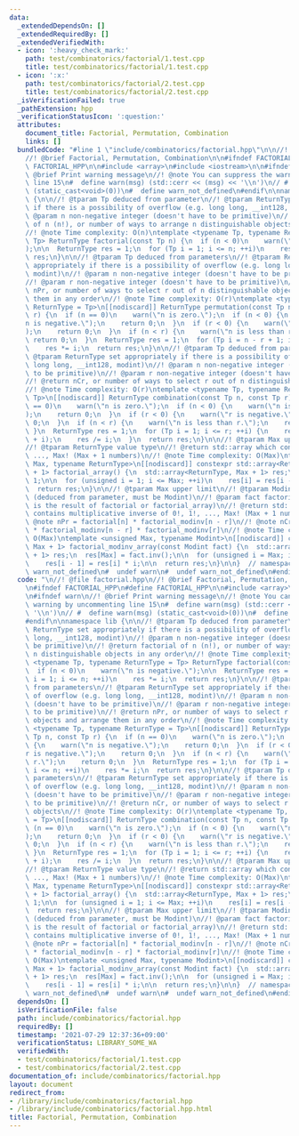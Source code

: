 ```yaml
---
data:
  _extendedDependsOn: []
  _extendedRequiredBy: []
  _extendedVerifiedWith:
  - icon: ':heavy_check_mark:'
    path: test/combinatorics/factorial/1.test.cpp
    title: test/combinatorics/factorial/1.test.cpp
  - icon: ':x:'
    path: test/combinatorics/factorial/2.test.cpp
    title: test/combinatorics/factorial/2.test.cpp
  _isVerificationFailed: true
  _pathExtension: hpp
  _verificationStatusIcon: ':question:'
  attributes:
    document_title: Factorial, Permutation, Combination
    links: []
  bundledCode: "#line 1 \"include/combinatorics/factorial.hpp\"\n\n//! @file factorial.hpp\n\
    //! @brief Factorial, Permutation, Combination\n\n#ifndef FACTORIAL_HPP\n#define\
    \ FACTORIAL_HPP\n\n#include <array>\n#include <iostream>\n\n#ifndef warn\n//!\
    \ @brief Print warning message\n//! @note You can suppress the warning by uncommenting\
    \ line 15\n#  define warn(msg) (std::cerr << (msg) << '\\n')\n// #  define warn(msg)\
    \ (static_cast<void>(0))\n#  define warn_not_defined\n#endif\n\nnamespace lib\
    \ {\n\n//! @tparam Tp deduced from parameter\n//! @tparam ReturnType set appropriately\
    \ if there is a possibility of overflow (e.g. long long, __int128, modint)\n//!\
    \ @param n non-negative integer (doesn't have to be primitive)\n//! @return factorial\
    \ of n (n!), or number of ways to arrange n distinguishable objects in any order\n\
    //! @note Time complexity: O(n)\ntemplate <typename Tp, typename ReturnType =\
    \ Tp> ReturnType factorial(const Tp n) {\n  if (n < 0)\n    warn(\"n is negative.\"\
    );\n\n  ReturnType res = 1;\n  for (Tp i = 1; i <= n; ++i)\n    res *= i;\n  return\
    \ res;\n}\n\n//! @tparam Tp deduced from parameters\n//! @tparam ReturnType set\
    \ appropriately if there is a possibility of overflow (e.g. long long, __int128,\
    \ modint)\n//! @param n non-negative integer (doesn't have to be primitive)\n\
    //! @param r non-negative integer (doesn't have to be primitive)\n//! @return\
    \ nPr, or number of ways to select r out of n distinguishable objects and arrange\
    \ them in any order\n//! @note Time complexity: O(r)\ntemplate <typename Tp, typename\
    \ ReturnType = Tp>\n[[nodiscard]] ReturnType permutation(const Tp n, const Tp\
    \ r) {\n  if (n == 0)\n    warn(\"n is zero.\");\n  if (n < 0) {\n    warn(\"\
    n is negative.\");\n    return 0;\n  }\n  if (r < 0) {\n    warn(\"r is negative.\"\
    );\n    return 0;\n  }\n  if (n < r) {\n    warn(\"n is less than r.\");\n   \
    \ return 0;\n  }\n  ReturnType res = 1;\n  for (Tp i = n - r + 1; i <= n; ++i)\n\
    \    res *= i;\n  return res;\n}\n\n//! @tparam Tp deduced from parameters\n//!\
    \ @tparam ReturnType set appropriately if there is a possibility of overflow (e.g.\
    \ long long, __int128, modint)\n//! @param n non-negative integer (doesn't have\
    \ to be primitive)\n//! @param r non-negative integer (doesn't have to be primitive)\n\
    //! @return nCr, or number of ways to select r out of n distinguishable objects\n\
    //! @note Time complexity: O(r)\ntemplate <typename Tp, typename ReturnType =\
    \ Tp>\n[[nodiscard]] ReturnType combination(const Tp n, const Tp r) {\n  if (n\
    \ == 0)\n    warn(\"n is zero.\");\n  if (n < 0) {\n    warn(\"n is negative.\"\
    );\n    return 0;\n  }\n  if (r < 0) {\n    warn(\"r is negative.\");\n    return\
    \ 0;\n  }\n  if (n < r) {\n    warn(\"n is less than r.\");\n    return 0;\n \
    \ }\n  ReturnType res = 1;\n  for (Tp i = 1; i <= r; ++i) {\n    res *= (n - r\
    \ + i);\n    res /= i;\n  }\n  return res;\n}\n\n//! @tparam Max upper limit\n\
    //! @tparam ReturnType value type\n//! @return std::array which contains 0!, 1!,\
    \ ..., Max! (Max + 1 numbers)\n//! @note Time complexity: O(Max)\ntemplate <unsigned\
    \ Max, typename ReturnType>\n[[nodiscard]] constexpr std::array<ReturnType, Max\
    \ + 1> factorial_array() {\n  std::array<ReturnType, Max + 1> res;\n  res[0] =\
    \ 1;\n\n  for (unsigned i = 1; i <= Max; ++i)\n    res[i] = res[i - 1] * i;\n\n\
    \  return res;\n}\n\n//! @tparam Max upper limit\n//! @tparam Modint value type\
    \ (deduced from parameter, must be Modint)\n//! @param fact factorial of Max (which\
    \ is the result of factorial or factorial_array)\n//! @return std::array which\
    \ contains multiplicative inverse of 0!, 1!, ..., Max! (Max + 1 numbers)\n//!\
    \ @note nPr = factorial[n] * factorial_modinv[n - r]\n//! @note nCr = factorial[n]\
    \ * factorial_modinv[n - r] * factorial_modinv[r]\n//! @note Time complexity:\
    \ O(Max)\ntemplate <unsigned Max, typename Modint>\n[[nodiscard]] constexpr std::array<Modint,\
    \ Max + 1> factorial_modinv_array(const Modint fact) {\n  std::array<Modint, Max\
    \ + 1> res;\n  res[Max] = fact.inv();\n\n  for (unsigned i = Max; i > 0; --i)\n\
    \    res[i - 1] = res[i] * i;\n\n  return res;\n}\n\n}  // namespace lib\n\n#ifdef\
    \ warn_not_defined\n#  undef warn\n#  undef warn_not_defined\n#endif\n\n#endif\n"
  code: "\n//! @file factorial.hpp\n//! @brief Factorial, Permutation, Combination\n\
    \n#ifndef FACTORIAL_HPP\n#define FACTORIAL_HPP\n\n#include <array>\n#include <iostream>\n\
    \n#ifndef warn\n//! @brief Print warning message\n//! @note You can suppress the\
    \ warning by uncommenting line 15\n#  define warn(msg) (std::cerr << (msg) <<\
    \ '\\n')\n// #  define warn(msg) (static_cast<void>(0))\n#  define warn_not_defined\n\
    #endif\n\nnamespace lib {\n\n//! @tparam Tp deduced from parameter\n//! @tparam\
    \ ReturnType set appropriately if there is a possibility of overflow (e.g. long\
    \ long, __int128, modint)\n//! @param n non-negative integer (doesn't have to\
    \ be primitive)\n//! @return factorial of n (n!), or number of ways to arrange\
    \ n distinguishable objects in any order\n//! @note Time complexity: O(n)\ntemplate\
    \ <typename Tp, typename ReturnType = Tp> ReturnType factorial(const Tp n) {\n\
    \  if (n < 0)\n    warn(\"n is negative.\");\n\n  ReturnType res = 1;\n  for (Tp\
    \ i = 1; i <= n; ++i)\n    res *= i;\n  return res;\n}\n\n//! @tparam Tp deduced\
    \ from parameters\n//! @tparam ReturnType set appropriately if there is a possibility\
    \ of overflow (e.g. long long, __int128, modint)\n//! @param n non-negative integer\
    \ (doesn't have to be primitive)\n//! @param r non-negative integer (doesn't have\
    \ to be primitive)\n//! @return nPr, or number of ways to select r out of n distinguishable\
    \ objects and arrange them in any order\n//! @note Time complexity: O(r)\ntemplate\
    \ <typename Tp, typename ReturnType = Tp>\n[[nodiscard]] ReturnType permutation(const\
    \ Tp n, const Tp r) {\n  if (n == 0)\n    warn(\"n is zero.\");\n  if (n < 0)\
    \ {\n    warn(\"n is negative.\");\n    return 0;\n  }\n  if (r < 0) {\n    warn(\"\
    r is negative.\");\n    return 0;\n  }\n  if (n < r) {\n    warn(\"n is less than\
    \ r.\");\n    return 0;\n  }\n  ReturnType res = 1;\n  for (Tp i = n - r + 1;\
    \ i <= n; ++i)\n    res *= i;\n  return res;\n}\n\n//! @tparam Tp deduced from\
    \ parameters\n//! @tparam ReturnType set appropriately if there is a possibility\
    \ of overflow (e.g. long long, __int128, modint)\n//! @param n non-negative integer\
    \ (doesn't have to be primitive)\n//! @param r non-negative integer (doesn't have\
    \ to be primitive)\n//! @return nCr, or number of ways to select r out of n distinguishable\
    \ objects\n//! @note Time complexity: O(r)\ntemplate <typename Tp, typename ReturnType\
    \ = Tp>\n[[nodiscard]] ReturnType combination(const Tp n, const Tp r) {\n  if\
    \ (n == 0)\n    warn(\"n is zero.\");\n  if (n < 0) {\n    warn(\"n is negative.\"\
    );\n    return 0;\n  }\n  if (r < 0) {\n    warn(\"r is negative.\");\n    return\
    \ 0;\n  }\n  if (n < r) {\n    warn(\"n is less than r.\");\n    return 0;\n \
    \ }\n  ReturnType res = 1;\n  for (Tp i = 1; i <= r; ++i) {\n    res *= (n - r\
    \ + i);\n    res /= i;\n  }\n  return res;\n}\n\n//! @tparam Max upper limit\n\
    //! @tparam ReturnType value type\n//! @return std::array which contains 0!, 1!,\
    \ ..., Max! (Max + 1 numbers)\n//! @note Time complexity: O(Max)\ntemplate <unsigned\
    \ Max, typename ReturnType>\n[[nodiscard]] constexpr std::array<ReturnType, Max\
    \ + 1> factorial_array() {\n  std::array<ReturnType, Max + 1> res;\n  res[0] =\
    \ 1;\n\n  for (unsigned i = 1; i <= Max; ++i)\n    res[i] = res[i - 1] * i;\n\n\
    \  return res;\n}\n\n//! @tparam Max upper limit\n//! @tparam Modint value type\
    \ (deduced from parameter, must be Modint)\n//! @param fact factorial of Max (which\
    \ is the result of factorial or factorial_array)\n//! @return std::array which\
    \ contains multiplicative inverse of 0!, 1!, ..., Max! (Max + 1 numbers)\n//!\
    \ @note nPr = factorial[n] * factorial_modinv[n - r]\n//! @note nCr = factorial[n]\
    \ * factorial_modinv[n - r] * factorial_modinv[r]\n//! @note Time complexity:\
    \ O(Max)\ntemplate <unsigned Max, typename Modint>\n[[nodiscard]] constexpr std::array<Modint,\
    \ Max + 1> factorial_modinv_array(const Modint fact) {\n  std::array<Modint, Max\
    \ + 1> res;\n  res[Max] = fact.inv();\n\n  for (unsigned i = Max; i > 0; --i)\n\
    \    res[i - 1] = res[i] * i;\n\n  return res;\n}\n\n}  // namespace lib\n\n#ifdef\
    \ warn_not_defined\n#  undef warn\n#  undef warn_not_defined\n#endif\n\n#endif\n"
  dependsOn: []
  isVerificationFile: false
  path: include/combinatorics/factorial.hpp
  requiredBy: []
  timestamp: '2021-07-29 12:37:36+09:00'
  verificationStatus: LIBRARY_SOME_WA
  verifiedWith:
  - test/combinatorics/factorial/1.test.cpp
  - test/combinatorics/factorial/2.test.cpp
documentation_of: include/combinatorics/factorial.hpp
layout: document
redirect_from:
- /library/include/combinatorics/factorial.hpp
- /library/include/combinatorics/factorial.hpp.html
title: Factorial, Permutation, Combination
---
```


